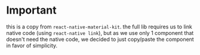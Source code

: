 # Important

this is a copy from `react-native-material-kit`.
the full lib requires us to link native code (using `react-native link`), but as we use only 1 component that doesn't need the native code, we decided to just copy/paste the component in favor of simplicity.
